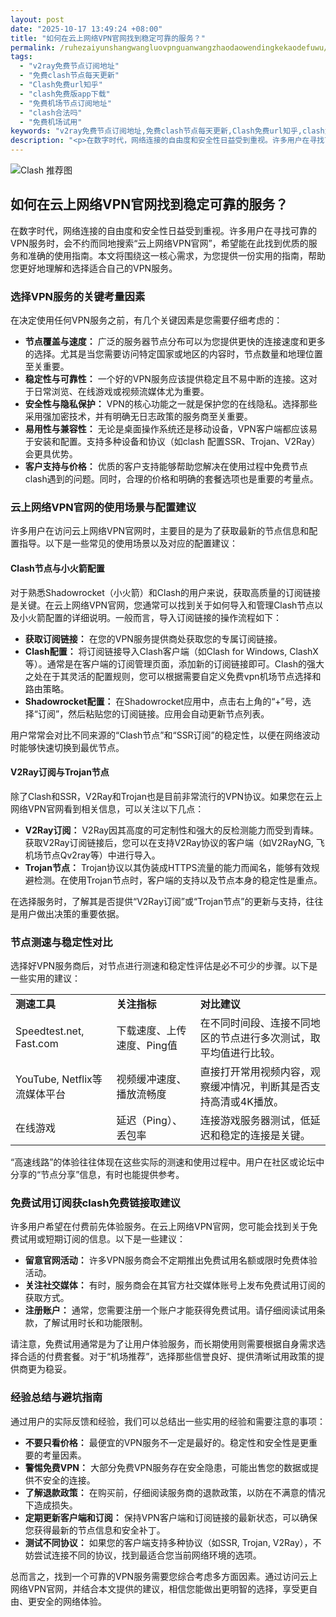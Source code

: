 ```yaml
---
layout: post
date: "2025-10-17 13:49:24 +08:00"
title: "如何在云上网络VPN官网找到稳定可靠的服务？"
permalink: /ruhezaiyunshangwangluovpnguanwangzhaodaowendingkekaodefuwu/
tags:
  - "v2ray免费节点订阅地址"
  - "免费clash节点每天更新"
  - "Clash免费url知乎"
  - "clash免费版app下载"
  - "免费机场节点订阅地址"
  - "clash合法吗"
  - "免费机场试用"
keywords: "v2ray免费节点订阅地址,免费clash节点每天更新,Clash免费url知乎,clash免费版app下载,免费机场节点订阅地址,clash合法吗,免费机场试用"
description: "<p>在数字时代，网络连接的自由度和安全性日益受到重视。许多用户在寻找可靠的VPN服务时，会不约而同地搜索“云上网络VPN官网”，希望能在此找到优质的服务和准确的使用指南。本文将围绕这一核心需求，为您提供一份实用的指南，帮助您更好地理解和选择适合自己的VPN服务。</p>"
---
```


![Clash 推荐图](https://clashjd.github.io/assets/img/机场订阅免费.png)

## 如何在云上网络VPN官网找到稳定可靠的服务？

<p>在数字时代，网络连接的自由度和安全性日益受到重视。许多用户在寻找可靠的VPN服务时，会不约而同地搜索“云上网络VPN官网”，希望能在此找到优质的服务和准确的使用指南。本文将围绕这一核心需求，为您提供一份实用的指南，帮助您更好地理解和选择适合自己的VPN服务。</p>
<h3>选择VPN服务的关键考量因素</h3>
<p>在决定使用任何VPN服务之前，有几个关键因素是您需要仔细考虑的：</p>
<ul>
<li><strong>节点覆盖与速度：</strong> 广泛的服务器节点分布可以为您提供更快的连接速度和更多的选择。尤其是当您需要访问特定国家或地区的内容时，节点数量和地理位置至关重要。</li>
<li><strong>稳定性与可靠性：</strong> 一个好的VPN服务应该提供稳定且不易中断的连接。这对于日常浏览、在线游戏或视频流媒体尤为重要。</li>
<li><strong>安全性与隐私保护：</strong> VPN的核心功能之一就是保护您的在线隐私。选择那些采用强加密技术，并有明确无日志政策的服务商至关重要。</li>
<li><strong>易用性与兼容性：</strong> 无论是桌面操作系统还是移动设备，VPN客户端都应该易于安装和配置。支持多种设备和协议（如clash 配置SSR、Trojan、V2Ray）会更具优势。</li>
<li><strong>客户支持与价格：</strong> 优质的客户支持能够帮助您解决在使用过程中免费节点clash遇到的问题。同时，合理的价格和明确的套餐选项也是重要的考量点。</li>
</ul>
<h3>云上网络VPN官网的使用场景与配置建议</h3>
<p>许多用户在访问云上网络VPN官网时，主要目的是为了获取最新的节点信息和配置指导。以下是一些常见的使用场景以及对应的配置建议：</p>
<h4>Clash节点与小火箭配置</h4>
<p>对于熟悉Shadowrocket（小火箭）和Clash的用户来说，获取高质量的订阅链接是关键。在云上网络VPN官网，您通常可以找到关于如何导入和管理Clash节点以及小火箭配置的详细说明。一般而言，导入订阅链接的操作流程如下：</p>
<ul>
<li><strong>获取订阅链接：</strong> 在您的VPN服务提供商处获取您的专属订阅链接。</li>
<li><strong>Clash配置：</strong> 将订阅链接导入Clash客户端（如Clash for Windows, ClashX等）。通常是在客户端的订阅管理页面，添加新的订阅链接即可。Clash的强大之处在于其灵活的配置规则，您可以根据需要自定义免费vpn机场节点选择和路由策略。</li>
<li><strong>Shadowrocket配置：</strong> 在Shadowrocket应用中，点击右上角的“+”号，选择“订阅”，然后粘贴您的订阅链接。应用会自动更新节点列表。</li>
</ul>
<p>用户常常会对比不同来源的“Clash节点”和“SSR订阅”的稳定性，以便在网络波动时能够快速切换到最优节点。</p>
<h4>V2Ray订阅与Trojan节点</h4>
<p>除了Clash和SSR，V2Ray和Trojan也是目前非常流行的VPN协议。如果您在云上网络VPN官网看到相关信息，可以关注以下几点：</p>
<ul>
<li><strong>V2Ray订阅：</strong> V2Ray因其高度的可定制性和强大的反检测能力而受到青睐。获取V2Ray订阅链接后，您可以在支持V2Ray协议的客户端（如V2RayNG, 飞机场节点Qv2ray等）中进行导入。</li>
<li><strong>Trojan节点：</strong> Trojan协议以其伪装成HTTPS流量的能力而闻名，能够有效规避检测。在使用Trojan节点时，客户端的支持以及节点本身的稳定性是重点。</li>
</ul>
<p>在选择服务时，了解其是否提供“V2Ray订阅”或“Trojan节点”的更新与支持，往往是用户做出决策的重要依据。</p>
<h3>节点测速与稳定性对比</h3>
<p>选择好VPN服务商后，对节点进行测速和稳定性评估是必不可少的步骤。以下是一些实用的建议：</p>
<table>
<tr>
<td><strong>测速工具</strong></td>
<td><strong>关注指标</strong></td>
<td><strong>对比建议</strong></td>
</tr>
<tr>
<td>Speedtest.net, Fast.com</td>
<td>下载速度、上传速度、Ping值</td>
<td>在不同时间段、连接不同地区的节点进行多次测试，取平均值进行比较。</td>
</tr>
<tr>
<td>YouTube, Netflix等流媒体平台</td>
<td>视频缓冲速度、播放流畅度</td>
<td>直接打开常用视频内容，观察缓冲情况，判断其是否支持高清或4K播放。</td>
</tr>
<tr>
<td>在线游戏</td>
<td>延迟（Ping）、丢包率</td>
<td>连接游戏服务器测试，低延迟和稳定的连接是关键。</td>
</tr>
</table>
<p>“高速线路”的体验往往体现在这些实际的测速和使用过程中。用户在社区或论坛中分享的“节点分享”信息，有时也能提供参考。</p>
<h3>免费试用订阅获clash免费链接取建议</h3>
<p>许多用户希望在付费前先体验服务。在云上网络VPN官网，您可能会找到关于免费试用或短期订阅的信息。以下是一些建议：</p>
<ul>
<li><strong>留意官网活动：</strong> 许多VPN服务商会不定期推出免费试用名额或限时免费体验活动。</li>
<li><strong>关注社交媒体：</strong> 有时，服务商会在其官方社交媒体账号上发布免费试用订阅的获取方式。</li>
<li><strong>注册账户：</strong> 通常，您需要注册一个账户才能获得免费试用。请仔细阅读试用条款，了解试用时长和功能限制。</li>
</ul>
<p>请注意，免费试用通常是为了让用户体验服务，而长期使用则需要根据自身需求选择合适的付费套餐。对于“机场推荐”，选择那些信誉良好、提供清晰试用政策的提供商更为稳妥。</p>
<h3>经验总结与避坑指南</h3>
<p>通过用户的实际反馈和经验，我们可以总结出一些实用的经验和需要注意的事项：</p>
<ul>
<li><strong>不要只看价格：</strong> 最便宜的VPN服务不一定是最好的。稳定性和安全性是更重要的考量因素。</li>
<li><strong>警惕免费VPN：</strong> 大部分免费VPN服务存在安全隐患，可能出售您的数据或提供不安全的连接。</li>
<li><strong>了解退款政策：</strong> 在购买前，仔细阅读服务商的退款政策，以防在不满意的情况下造成损失。</li>
<li><strong>定期更新客户端和订阅：</strong> 保持VPN客户端和订阅链接的最新状态，可以确保您获得最新的节点信息和安全补丁。</li>
<li><strong>测试不同协议：</strong> 如果您的客户端支持多种协议（如SSR, Trojan, V2Ray），不妨尝试连接不同的协议，找到最适合您当前网络环境的选项。</li>
</ul>
<p>总而言之，找到一个可靠的VPN服务需要您综合考虑多方面因素。通过访问云上网络VPN官网，并结合本文提供的建议，相信您能做出更明智的选择，享受更自由、更安全的网络体验。</p>